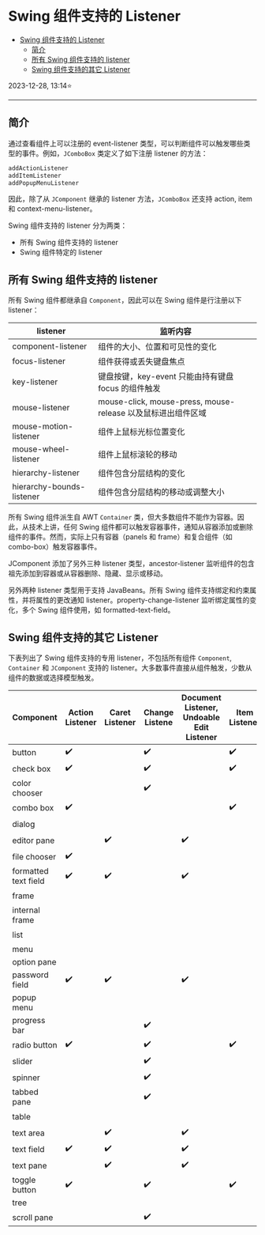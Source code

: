 # Swing 组件支持的 Listener

- [Swing 组件支持的 Listener](#swing-组件支持的-listener)
  - [简介](#简介)
  - [所有 Swing 组件支持的 listener](#所有-swing-组件支持的-listener)
  - [Swing 组件支持的其它 Listener](#swing-组件支持的其它-listener)

2023-12-28, 13:14⭐
***

## 简介

通过查看组件上可以注册的 event-listener 类型，可以判断组件可以触发哪些类型的事件。例如，`JComboBox` 类定义了如下注册 listener 的方法：

```java
addActionListener
addItemListener
addPopupMenuListener
```

因此，除了从 `JComponent` 继承的 listener 方法，`JComboBox` 还支持 action, item 和 context-menu-listener。

Swing 组件支持的 listener 分为两类：

- 所有 Swing 组件支持的 listener
- Swing 组件特定的 listener

## 所有 Swing 组件支持的 listener

所有 Swing 组件都继承自 `Component`，因此可以在 Swing 组件是行注册以下 listener：

|listener|监听内容|
|---|---|
|component-listener|组件的大小、位置和可见性的变化|
|focus-listener|组件获得或丢失键盘焦点|
|key-listener|键盘按键，key-event 只能由持有键盘 focus 的组件触发|
|mouse-listener|mouse-click, mouse-press, mouse-release 以及鼠标进出组件区域|
|mouse-motion-listener|组件上鼠标光标位置变化|
|mouse-wheel-listener|组件上鼠标滚轮的移动|
|hierarchy-listener|组件包含分层结构的变化|
|hierarchy-bounds-listener|组件包含分层结构的移动或调整大小|

所有 Swing 组件派生自 AWT `Container` 类，但大多数组件不能作为容器。因此，从技术上讲，任何 Swing 组件都可以触发容器事件，通知从容器添加或删除组件的事件。然而，实际上只有容器（panels 和 frame）和复合组件（如 combo-box）触发容器事件。

JComponent 添加了另外三种 listener 类型，ancestor-listener 监听组件的包含祖先添加到容器或从容器删除、隐藏、显示或移动。

另外两种 listener 类型用于支持 JavaBeans。所有 Swing 组件支持绑定和约束属性，并将属性的更改通知 listener。property-change-listener 监听绑定属性的变化，多个 Swing 组件使用，如 formatted-text-field。

## Swing 组件支持的其它 Listener

下表列出了 Swing 组件支持的专用  listener，不包括所有组件 `Component`, `Container` 和 `JComponent` 支持的 listener。大多数事件直接从组件触发，少数从组件的数据或选择模型触发。

| Component            | Action Listener | Caret Listener | Change Listene | Document Listener, Undoable Edit Listener | Item Listener | List Selection Listener | Window Listener | 其它              |
| -------------------- | --------------- | -------------- | -------------- | ----------------------------------------- | ------------- | ----------------------- | --------------- | ----------------- |
| button               | ✔️               |                | ✔️              |                                           | ✔️             |                         |                 |                   |
| check box            | ✔️               |                | ✔️              |                                           | ✔️             |                         |                 |                   |
| color chooser        |                 |                | ✔️              |                                           |               |                         |                 |                   |
| combo box            | ✔️               |                |                |                                           | ✔️             |                         | ✔️               |                   |
| dialog               |                 |                |                |                                           |               |                         | ✔️               |                   |
| editor pane          |                 | ✔️              |                | ✔️                                         |               |                         |                 | HyperlinkListener |
| file chooser         | ✔️               |                |                |                                           |               |                         |                 |                   |
| formatted text field | ✔️               | ✔️              |                | ✔️                                         |               |                         |                 |                   |
| frame                |                 |                |                |                                           |               |                         | ✔️               |                   |
| internal frame       |                 |                |                |                                           |               |                         |                 |                   |
| list                 |                 |                |                |                                           |               | ✔️                       |                 |                   |
| menu                 |                 |                |                |                                           |               |                         |                 |                   |
| option pane          |                 |                |                |                                           |               |                         |                 |                   |
| password field       | ✔️               | ✔️              |                | ✔️                                         |               |                         |                 |                   |
| popup menu           |                 |                |                |                                           |               |                         |                 |                   |
| progress bar         |                 |                | ✔️              |                                           |               |                         |                 | PopupMenuListener |
| radio button         | ✔️               |                | ✔️              |                                           | ✔️             |                         |                 |                   |
| slider               |                 |                | ✔️              |                                           |               |                         |                 |                   |
| spinner              |                 |                | ✔️              |                                           |               |                         |                 |                   |
| tabbed pane          |                 |                | ✔️              |                                           |               |                         |                 |                   |
| table                |                 |                |                |                                           |               | ✔️                       |                 |                   |
| text area            |                 | ✔️              |                | ✔️                                         |               |                         |                 |                   |
| text field           | ✔️               | ✔️              |                | ✔️                                         |               |                         |                 |                   |
| text pane            |                 | ✔️              |                | ✔️                                         |               |                         |                 | HyperlinkListener |
| toggle button        | ✔️               |                | ✔️              |                                           | ✔️             |                         |                 |                   |
| tree                 |                 |                |                |                                           |               |                         |                 |                   |
| scroll pane          |                 |                | ✔️              |                                           |               |                         |                 |                   |

